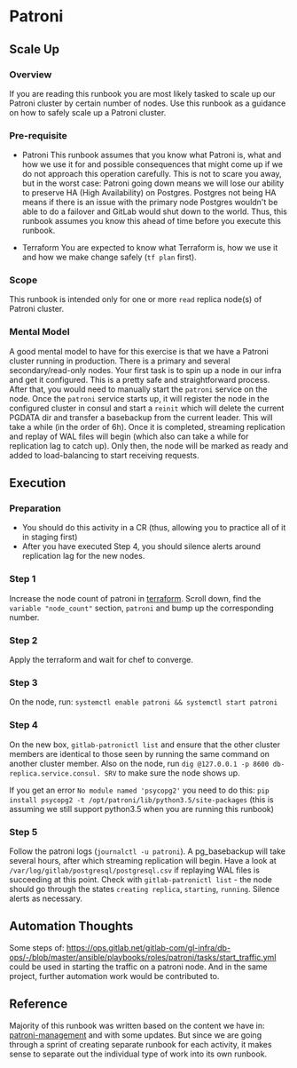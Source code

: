 # Patroni 

## Scale Up

### Overview

If you are reading this runbook you are most likely tasked to scale up our Patroni cluster by certain number of nodes. Use this runbook as a guidance on how to safely scale up a Patroni cluster.

### Pre-requisite 

- Patroni
    This runbook assumes that you know what Patroni is, what and how we use it for and possible consequences that might come up if we do not approach this operation carefully. This is not to scare you away, but in the worst case: Patroni going down means we will lose our ability to preserve HA (High Availability) on Postgres. Postgres not being HA means if there is an issue with the primary node Postgres wouldn't be able to do a failover and GitLab would shut down to the world. Thus, this runbook assumes you know this ahead of time before you execute this runbook. 

- Terraform
    You are expected to know what Terraform is, how we use it and how we make change safely (`tf plan` first).  

### Scope

This runbook is intended only for one or more `read` replica node(s) of Patroni cluster. 

### Mental Model

A good mental model to have for this exercise is that we have a Patroni cluster running in production. There is a primary and several secondary/read-only nodes. Your first task is to spin up a node in our infra and get it configured. This is a pretty safe and straightforward process. After that, you would need to manually start the `patroni` service on the node. Once the `patroni` service starts up, it will register the node in the configured cluster in consul and start a `reinit` which will delete the current PGDATA dir and transfer a basebackup from the current leader. This will take a while (in the order of 6h). Once it is completed, streaming replication and replay of WAL files will begin (which also can take a while for replication lag to catch up). Only then, the node will be marked as ready and added to load-balancing to start receiving requests.

## Execution

### Preparation

- You should do this activity in a CR (thus, allowing you to practice all of it in staging first)
- After you have executed Step 4, you should silence alerts around replication lag for the new nodes. 

### Step 1

Increase the node count of patroni in [terraform](https://ops.gitlab.net/gitlab-com/gitlab-com-infrastructure/-/blob/master/environments/gstg/variables.tf). Scroll down, find the `variable "node_count"` section, `patroni` and bump up the corresponding number.

### Step 2

Apply the terraform and wait for chef to converge.

### Step 3

On the node, run: `systemctl enable patroni && systemctl start patroni`

### Step 4

On the new box, `gitlab-patronictl list` and ensure that the other cluster members are identical to those seen by running the same command on another cluster member. Also on the node, run `dig @127.0.0.1 -p 8600 db-replica.service.consul. SRV` to make sure the node shows up.

If you get an error `No module named 'psycopg2'` you need to do this: `pip install psycopg2 -t /opt/patroni/lib/python3.5/site-packages` (this is assuming we still support python3.5 when you are running this runbook)

### Step 5

Follow the patroni logs (`journalctl -u patroni`). A pg_basebackup will take several hours, after which streaming replication will begin. Have a look at `/var/log/gitlab/postgresql/postgresql.csv` if replaying WAL files is succeeding at this point. Check with `gitlab-patronictl list` - the node should go through the states `creating replica`, `starting`, `running`. Silence alerts as necessary.

## Automation Thoughts

Some steps of: https://ops.gitlab.net/gitlab-com/gl-infra/db-ops/-/blob/master/ansible/playbooks/roles/patroni/tasks/start_traffic.yml could be used in starting the traffic on a patroni node. And in the same project, further automation work would be contributed to.

## Reference

Majority of this runbook was written based on the content we have in: [patroni-management](https://gitlab.com/gitlab-com/runbooks/-/blob/master/docs/patroni/patroni-management.md#scaling-the-cluster-up) and with some updates. But since we are going through a sprint of creating separate runbook for each activity, it makes sense to separate out the individual type of work into its own runbook. 